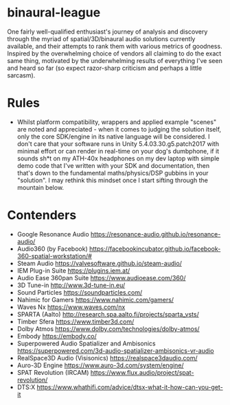 # binaural-league
One fairly well-qualified enthusiast's journey of analysis and discovery through the myriad of spatial/3D/binaural audio solutions currently available, and their attempts to rank them with various metrics of goodness. Inspired by the overwhelming choice of vendors all claiming to do the exact same thing, motivated by the underwhelming results of everything I've seen and heard so far (so expect razor-sharp criticism and perhaps a little sarcasm).

# Rules
* Whilst platform compatibility, wrappers and applied example "scenes" are noted and appreciated - when it comes to judging the solution itself, only the core SDK/engine in its native language will be considered. I don't care that your software runs in Unity 5.4.03.30.g5.patch2017 with minimal effort or can render in real-time on your dog's dumbphone, if it sounds sh\*t on my ATH-40x headphones on my dev laptop with simple demo code that I've written with your SDK and documentation, then that's down to the fundamental maths/physics/DSP gubbins in your "solution".
I may rethink this mindset once I start sifting through the mountain below.

# Contenders
* Google Resonance Audio https://resonance-audio.github.io/resonance-audio/
* Audio360 (by Facebook) https://facebookincubator.github.io/facebook-360-spatial-workstation/#
* Steam Audio https://valvesoftware.github.io/steam-audio/
* IEM Plug-in Suite https://plugins.iem.at/
* Audio Ease 360pan Suite https://www.audioease.com/360/
* 3D Tune-in http://www.3d-tune-in.eu/
* Sound Particles https://soundparticles.com/
* Nahimic for Gamers https://www.nahimic.com/gamers/
* Waves Nx https://www.waves.com/nx
* SPARTA (Aalto) http://research.spa.aalto.fi/projects/sparta_vsts/
* Timber Sfera https://www.timber3d.com/
* Dolby Atmos https://www.dolby.com/technologies/dolby-atmos/
* Embody https://embody.co/
* Superpowered Audio Spatializer and Ambisonics https://superpowered.com/3d-audio-spatializer-ambisonics-vr-audio
* RealSpace3D Audio (Visisonics) https://realspace3daudio.com/
* Auro-3D Engine https://www.auro-3d.com/system/engine/
* SPAT Revolution (IRCAM) https://www.flux.audio/project/spat-revolution/
* DTS:X https://www.whathifi.com/advice/dtsx-what-it-how-can-you-get-it
